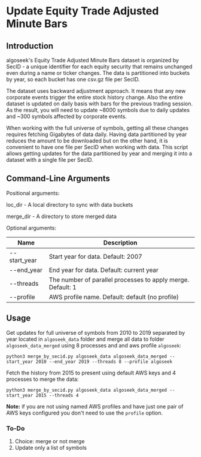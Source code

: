 # Update Equity Trade Adjusted Minute Bars

## Introduction

algoseek's Equity Trade Adjusted Minute Bars dataset is organized by SecID - a unique identifier
for each equity security that remains unchanged even during a name or ticker changes.
The data is partitioned into buckets by year, so each bucket has one csv.gz file per SecID.

The dataset uses backward adjustment approach.
It means that any new corporate events trigger the entire stock history change.
Also the entire dataset is updated on daily basis with bars for the previous trading session.
As the result, you will need to update ~8000 symbols due to daily updates and ~300 symbols affected by corporate events.

When working with the full universe of symbols, getting all these changes requires fetching Gigabytes of data daily.
Having data partitioned by year reduces the amount to be downloaded but
on the other hand, it is convenient to have one file per SecID when working with data.
This script allows getting updates for the data partitioned by year and merging it into a dataset with a single file per SecID.

## Command-Line Arguments

Positional arguments:

loc_dir - A local directory to sync with data buckets

merge_dir - A directory to store merged data

Optional arguments:

| Name           | Description                                                 |
| -------------- | ----------------------------------------------------------- |
|  --start_year  | Start year for data. Default: 2007                          |
|  --end_year    | End year for data. Default: current year                    |
|  --threads     | The number of parallel processes to apply merge. Default: 1 |
|  --profile     | AWS profile name. Default: default (no profile)             |

## Usage

Get updates for full universe of symbols from 2010 to 2019 separated by year located in `algoseek_data` folder and merge all data to folder `algoseek_data_merged` using 8 processes and and aws profile `algoseek`:
```
python3 merge_by_secid.py algoseek_data algoseek_data_merged --start_year 2010 --end_year 2019 --threads 8 --profile algoseek
```

Fetch the history from 2015 to present using default AWS keys and 4 processes to merge the data:
```
python3 merge_by_secid.py algoseek_data algoseek_data_merged --start_year 2015 --threads 4
```

**Note:** if you are not using named AWS profiles and have just one pair of AWS keys configured you don't need to use the `profile` option.

### To-Do

1. Choice: merge or not merge
2. Update only a list of symbols 
